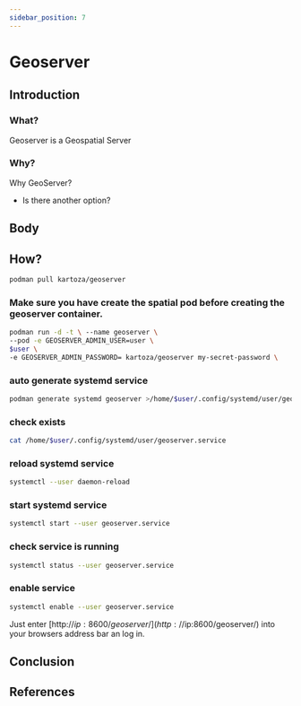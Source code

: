 ```yaml
---
sidebar_position: 7
---
```


# Geoserver 

## Introduction
### What?


Geoserver is a Geospatial Server

### Why?
Why GeoServer?
- Is there another option?

## Body



## How?

``` bash
podman pull kartoza/geoserver
```

### Make sure you have create the spatial pod before creating the geoserver container.

``` bash
podman run -d -t \ --name geoserver \ 
--pod -e GEOSERVER_ADMIN_USER=user \ 
$user \
-e GEOSERVER_ADMIN_PASSWORD= kartoza/geoserver my-secret-password \
```

### auto generate systemd service
``` bash
podman generate systemd geoserver >/home/$user/.config/systemd/user/geoserver.service
```

### check exists
``` bash
cat /home/$user/.config/systemd/user/geoserver.service
```

### reload systemd service
``` bash
systemctl --user daemon-reload
```

### start systemd service
``` bash
systemctl start --user geoserver.service
```

### check service is running
``` bash
systemctl status --user geoserver.service
```

### enable service
``` bash
systemctl enable --user geoserver.service
```

Just enter [http://$ip:8600/geoserver/](http://$ip:8600/geoserver/) into your browsers address bar an log in.


## Conclusion

## References